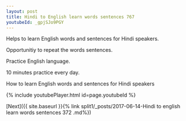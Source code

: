 ```yaml
---
layout: post
title: Hindi to English learn words sentences 767 
youtubeId: _gpjSJo9PGY
---
```

 
 
Helps to learn English words and sentences for Hindi speakers.

Opportunitiy to repeat the words sentences. 

Practice English language. 
 
10 minutes practice every day. 
 
How to learn English words and sentences for Hindi speakers 
 
{% include youtubePlayer.html id=page.youtubeId %}
 
 
[Next]({{ site.baseurl }}{% link  split1/_posts/2017-06-14-Hindi to english learn words sentences 372 .md%})
 
